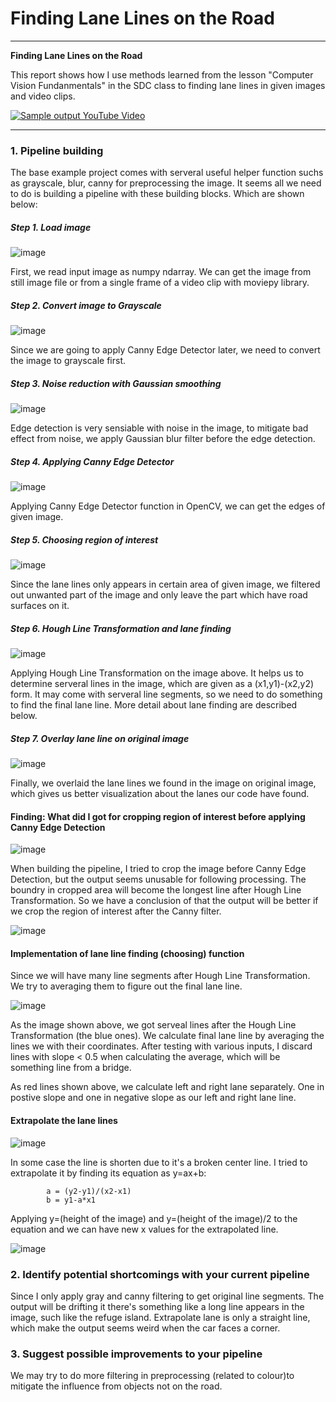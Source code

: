 # **Finding Lane Lines on the Road** 


---

**Finding Lane Lines on the Road**

This report shows how I use methods learned from the lesson "Computer Vision Fundanmentals" in the SDC class to finding lane lines in given images and video clips.

[![Sample output YouTube Video](http://img.youtube.com/vi/4YzheUjWGNE/0.jpg)](http://www.youtube.com/watch?v=4YzheUjWGNE "Sample output YouTube Video")

---


### 1. Pipeline building

The base example project comes with serveral useful helper function suchs as grayscale, blur, canny for preprocessing the image. It seems all we need to do is building a pipeline with these building blocks. Which are shown below:

##### Step 1. Load image
![image](images/s1.png)

First, we read input image as numpy ndarray. We can get the image from still image file or from a single frame of a video clip with moviepy library.

##### Step 2. Convert image to Grayscale
![image](images/s2.png)

Since we are going to apply Canny Edge Detector later, we need to convert the image to grayscale first.

##### Step 3. Noise reduction with Gaussian smoothing 
![image](images/s3.png)

Edge detection is very sensiable with noise in the image, to mitigate bad effect from noise, we apply Gaussian blur filter before the edge detection.

##### Step 4. Applying Canny Edge Detector
![image](images/s4.png)

Applying Canny Edge Detector function in OpenCV, we can get the edges of given image.

##### Step 5. Choosing region of interest
![image](images/s5.png)

Since the lane lines only appears in certain area of given image, we filtered out unwanted part of the image and only leave the part which have road surfaces on it.

##### Step 6. Hough Line Transformation and lane finding
![image](images/s6.png)

Applying Hough Line Transformation on the image above. It helps us to determine serveral lines in the image, which are given as a (x1,y1)-(x2,y2) form. It may come with serveral line segments, so we need to do something to find the final lane line. More detail about lane finding are described below.

##### Step 7. Overlay lane line on original image
![image](images/s7.png)

Finally, we overlaid the lane lines we found in the image on original image, which gives us better visualization about the lanes our code have found.


#### Finding: What did I got for cropping region of interest before applying Canny Edge Detection

![image](images/roi_before_canny.png)

When building the pipeline, I tried to crop the image before Canny Edge Detection, but the output seems unusable for following processing.
The boundry in cropped area will become the longest line after Hough Line Transformation. So we have a conclusion of that the output will be better if we crop the region of interest after the Canny filter.

![image](images/canny_before_roi.png)

#### Implementation of lane line finding (choosing) function
Since we will have many line segments after Hough Line Transformation. We try to averaging them to figure out the final lane line.

![image](images/average.png)

As the image shown above, we got serveal lines after the Hough Line Transformation (the blue ones). We calculate final lane line by averaging the lines we with their coordinates. After testing with various inputs, I discard lines with slope < 0.5 when calculating the average, which will be something line from a bridge.

As red lines shown above, we calculate left and right lane separately. One in postive slope and one in negative slope as our left and right lane line.

#### Extrapolate the lane lines
![image](images/short_line.png)

In some case the line is shorten due to it's a broken center line. I tried to extrapolate it by finding its equation as y=ax+b:

```
        a = (y2-y1)/(x2-x1)
        b = y1-a*x1

```

Applying y=(height of the image) and y=(height of the image)/2 to the equation and we can have new x values for the extrapolated line.

![image](images/extended_line.png)

### 2. Identify potential shortcomings with your current pipeline


Since I only apply gray and canny filtering to get original line segments. The output will be drifting it there's something like a long line appears in the image, such like the refuge island. Extrapolate lane is only a straight line, which make the output seems weird when the car faces a corner.

### 3. Suggest possible improvements to your pipeline

We may try to do more filtering in preprocessing (related to colour)to mitigate the influence from objects not on the road.
